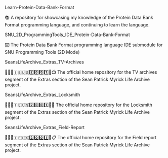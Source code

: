 
Learn-Protein-Data-Bank-Format

📚️ A repository for showcasing my knowledge of the Protein Data Bank Format programming language, and continuing to learn the language. 

SNU_2D_ProgrammingTools_IDE_Protein-Data-Bank-Format

⌨️ The Protein Data Bank Format programming language IDE submodule for SNU Programming Tools (2D Mode)

SeansLifeArchive_Extras_TV-Archives

👨‍🦱️🏴󠁧󠁢󠁷󠁬󠁳󠁿️🇮🇪️🇺🇸️2️⃣️0️⃣️0️⃣️1️⃣️📂️📺️ The official home repository for the TV archives segment of the Extras section of the Sean Patrick Myrick Life Archive project.

SeansLifeArchive_Extras_Locksmith

👨‍🦱️🏴󠁧󠁢󠁷󠁬󠁳󠁿️🇮🇪️🇺🇸️2️⃣️0️⃣️0️⃣️1️⃣️📂️🔏️ The official home repository for the Locksmith segment of the Extras section of the Sean Patrick Myrick Life Archive project.

SeansLifeArchive_Extras_Field-Report

👨‍🦱️🏴󠁧󠁢󠁷󠁬󠁳󠁿️🇮🇪️🇺🇸️2️⃣️0️⃣️0️⃣️1️⃣️📂️📋️ The official home repository for the Field report segment of the Extras section of the Sean Patrick Myrick Life Archive project.

